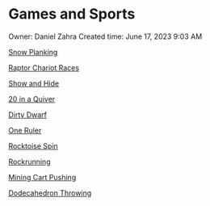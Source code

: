 # Games and Sports

Owner: Daniel Zahra
Created time: June 17, 2023 9:03 AM

[Snow Planking](Snow%20Planking%207cc9bb3d89364bc792e17009ef07a445.md)

[Raptor Chariot Races](Raptor%20Chariot%20Races%20913af6ac7be941cb9e9cf83f54df27c0.md)

[Show and Hide](Show%20and%20Hide%201090525ea93f48a0b23768482918b56f.md)

[20 in a Quiver](20%20in%20a%20Quiver%20b515017e4bb444d0b6606ba28f99e05c.md)

[Dirty Dwarf](Dirty%20Dwarf%20d19d3668460b431a9f9c25472285894d.md)

[One Ruler](One%20Ruler%206c87e8887a1f43f4bcb72f0fc5612a48.md)

[Rocktoise Spin](Rocktoise%20Spin%2012675a22781a807dbd16c7e0bbb1c13c.md)

[Rockrunning](Rockrunning%2018575a22781a804ab59bd8d6915cbb2e.md)

[Mining Cart Pushing](Mining%20Cart%20Pushing%2018575a22781a802dbbcde99446d16f01.md)

[Dodecahedron Throwing](Dodecahedron%20Throwing%2018575a22781a807ca699f18c14f474e3.md)